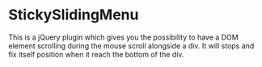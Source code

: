 StickySlidingMenu
=================

This is a jQuery plugin which gives you the possibility to have a DOM element scrolling during the mouse scroll alongside a div. It will stops and fix itself position when it reach the bottom of the div.
